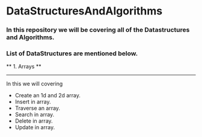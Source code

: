 # DataStructuresAndAlgorithms
### In this repository we will be covering all of the Datastructures and Algorithms.

### List of DataStructures are mentioned below.

** 1. Arrays **
___
In this we will covering 
* Create an 1d and 2d array.
* Insert in array. 
* Traverse an array.
* Search in array.
* Delete in array.
* Update in array.

